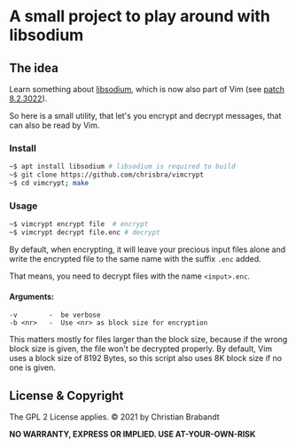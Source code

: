 
# A small project to play around with libsodium

## The idea

Learn something about [libsodium][1], which is now also part of Vim (see [patch 8.2.3022][2]). 

So here is a small utility, that let's you encrypt and decrypt messages, that can also be read by Vim.

### Install

```sh
~$ apt install libsodium # libsodium is required to build
~$ git clone https://github.com/chrisbra/vimcrypt
~$ cd vimcrypt; make
```

### Usage

```sh
~$ vimcrypt encrypt file  # encrypt
~$ vimcrypt decrypt file.enc # decrypt
```

By default, when encrypting, it will leave your precious input files alone and write the encrypted file to the same name with the suffix `.enc` added.

That means, you need to decrypt files with the name `<input>.enc`.

#### Arguments:

```
-v        -  be verbose
-b <nr>   -  Use <nr> as block size for encryption
```

This matters mostly for files larger than the block size, because if the wrong block size is given, the file won't be decrypted properly.
By default, Vim uses a block size of 8192 Bytes, so this script also uses 8K block size if no one is given.

License & Copyright
-------

The GPL 2 License applies.
© 2021 by Christian Brabandt

__NO WARRANTY, EXPRESS OR IMPLIED.  USE AT-YOUR-OWN-RISK__

[1]: https://doc.libsodium.org/
[2]: https://github.com/vim/vim/releases/tag/v8.2.3022
